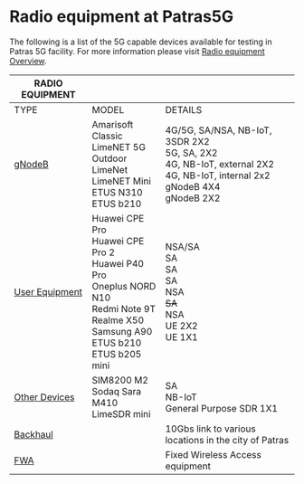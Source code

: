 <!-- TITLE: Radio Equipment -->
<!-- SUBTITLE: Radio equipment at Patras5G -->

# Radio equipment at Patras5G


The following is a list of the 5G capable devices available for testing in Patras 5G facility.
For more information please visit [Radio equipment Overview](radio-equipment/overview).

| RADIO EQUIPMENT|                    |                   |
| -----------------------| -------------| ----------- |
| TYPE                          | MODEL       |DETAILS       |
| [gNodeB ](radio-equipment/g-node-bs) | Amarisoft Classic <br>   LimeNET 5G  Outdoor <br> LimeNet <br>  LimeNET Mini <br> ETUS N310 <br> ETUS b210  <br>  |4G/5G, SA/NSA, NB-IoT, 3SDR 2X2 <br> 5G, SA,  2X2<br>4G, NB-IoT, external 2X2<br>4G, NB-IoT, internal 2x2 <br> gNodeB 4X4 <br> gNodeB 2X2 |
| [User Equipment](radio-equipment/u-es)       |Huawei CPE Pro  <br>   Huawei CPE Pro 2 <br> Huawei P40 Pro  <br>  Oneplus NORD N10 <br>Redmi Note 9T <br> Realme X50<br> Samsung A90<br> ETUS b210  <br> ETUS b205 mini  | NSA/SA <br> SA <br>SA <br> SA <br> NSA <br> ~~SA~~ <br> NSA  <br>UE 2X2<br>UE 1X1   |
| [Other Devices](radio-equipment/other-devices)       |SIM8200 M2   <br>Sodaq Sara M410 <br>  LimeSDR mini |SA <br> NB-IoT <br> General Purpose SDR 1X1  |
| [Backhaul](radio-equipment/backhaul)       | | 10Gbs link to various locations in the city of Patras  |
| [FWA](radio-equipment/fwa)       | | Fixed Wireless Access equipment  |




